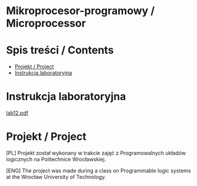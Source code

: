 # Mikroprocesor-programowy  /  Microprocessor  

# Spis treści  / Contents
- [Projekt  /  Project](#project)
- [Instrukcja laboratoryjna](#instrukcja)

# Instrukcja laboratoryjna

[lab12.pdf](https://github.com/user-attachments/files/16311495/lab12.pdf)

# Projekt /  Project
[PL] Projekt został wykonany w trakcie zajęć z Programowalnych układów logicznych na Politechnice Wrocławskiej.

[ENG] The project was made during a class on Programmable logic systems at the Wrocław University of Technology.
